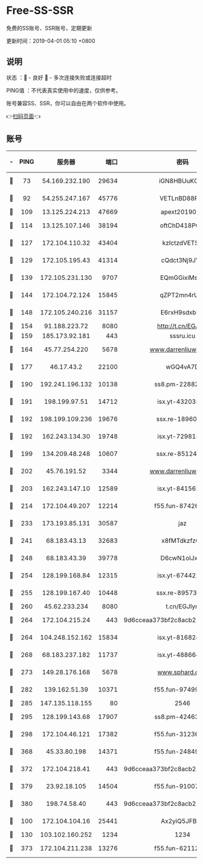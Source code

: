 # Free-SS-SSR

免费的SS账号、SSR账号，定期更新

更新时间：2019-04-01 05:10 +0800

## 说明

状态     ：🙂 - 良好 🙁 - 多次连接失败或连接超时

PING值   ：不代表真实使用中的速度，仅供参考。

账号兼容SS、SSR，你可以自由在两个软件中使用。

👉[扫码页面](https://liesauer.github.io/Free-SS-SSR/)👈

## 账号

|-|PING|服务器|端口|密码|加密方式|区域|
|:----:|:----:|:-----:|-----:|:----:|:----:|:----:|
|🙂|73|54.169.232.190|29634|iGN8HBUuK073|aes-256-cfb|SG|
|🙂|92|54.255.247.167|45776|VETLnBD88Rux|aes-256-cfb|SG|
|🙂|109|13.125.224.213|47669|apext2019001|chacha20|KR|
|🙂|114|13.125.107.146|38194|oftChD418PCw|aes-256-cfb|KR|
|🙂|127|172.104.110.32|43404|kzIctzdVETSB|aes-256-cfb|JP|
|🙂|129|172.105.195.43|41314|cQdct3Nj9JVP|aes-256-cfb|JP|
|🙂|139|172.105.231.130|9707|EQmGGixiMszZ|aes-256-cfb|JP|
|🙂|144|172.104.72.124|15845|qZPT2mn4rUFJ|aes-256-cfb|JP|
|🙂|148|172.105.240.216|31157|E6rxH9sdxbD6|aes-256-cfb|JP|
|🙂|154|91.188.223.72|8080|http://t.cn/EGJIyrl|rc4-md5|RU|
|🙂|159|185.173.92.181|443|sssru.icu|rc4-md5|RU|
|🙂|164|45.77.254.220|5678|www.darrenliuwei.com|aes-256-cfb|SG|
|🙂|177|46.17.43.2|22100|wGQ4vA7D|aes-256-gcm|RU|
|🙂|190|192.241.196.132|10138|ss8.pm-22882604|aes-256-cfb|US|
|🙂|191|198.199.97.51|14712|isx.yt-43203558|aes-256-cfb|US|
|🙂|192|198.199.109.236|19676|ssx.re-18960694|aes-256-cfb|US|
|🙂|192|162.243.134.30|19748|isx.yt-72981340|aes-256-cfb|US|
|🙂|199|134.209.48.248|10607|ssx.re-85124094|aes-256-cfb|US|
|🙂|202|45.76.191.52|3344|www.darrenliuwei.com|aes-256-cfb|JP|
|🙂|203|162.243.147.10|12589|isx.yt-84156264|aes-256-cfb|US|
|🙂|214|172.104.49.207|12214|f55.fun-87426879|aes-256-cfb|SG|
|🙂|233|173.193.85.131|30587|jaz|aes-256-cfb|US|
|🙂|241|68.183.43.13|32683|x8fMTdkzfz00|aes-256-cfb|GB|
|🙂|248|68.183.43.39|39778|D6cwN1oIJxeJ|aes-256-cfb|GB|
|🙂|254|128.199.168.84|12315|isx.yt-67442240|aes-256-cfb|SG|
|🙂|255|128.199.167.40|10448|ssx.re-89573938|aes-256-cfb|SG|
|🙂|260|45.62.233.234|8080|t.cn/EGJIyrl|rc4-md5|CA|
|🙂|264|172.104.215.24|443|9d6cceaa373bf2c8acb22e60b6a58be6|aes-256-cfb|US|
|🙂|264|104.248.152.162|15834|isx.yt-81682851|aes-256-cfb|SG|
|🙂|268|68.183.237.182|11737|isx.yt-48866493|aes-256-cfb|SG|
|🙂|273|149.28.176.168|5678|www.sphard.com|aes-256-cfb|AU|
|🙂|282|139.162.51.39|10371|f55.fun-97499168|aes-256-cfb|SG|
|🙂|285|147.135.118.155|80|2546|chacha20|US|
|🙂|295|128.199.143.68|17907|ss8.pm-42463996|aes-256-cfb|SG|
|🙂|298|172.104.46.121|17382|f55.fun-31236609|aes-256-cfb|SG|
|🙂|368|45.33.80.198|14371|f55.fun-24849539|aes-256-cfb|US|
|🙂|372|172.104.218.41|443|9d6cceaa373bf2c8acb22e60b6a58be6|aes-256-cfb|US|
|🙂|379|23.92.18.105|14504|f55.fun-91007249|aes-256-cfb|US|
|🙂|380|198.74.58.40|443|9d6cceaa373bf2c8acb22e60b6a58be6|aes-256-cfb|US|
|🙂|100|172.104.104.16|25441|Ax2yiQ5JFBT5|aes-256-cfb|JP|
|🙂|130|103.102.160.252|1234|1234|rc4-md5|JP|
|🙂|373|172.104.211.238|13276|f55.fun-62112830|aes-256-cfb|US|
